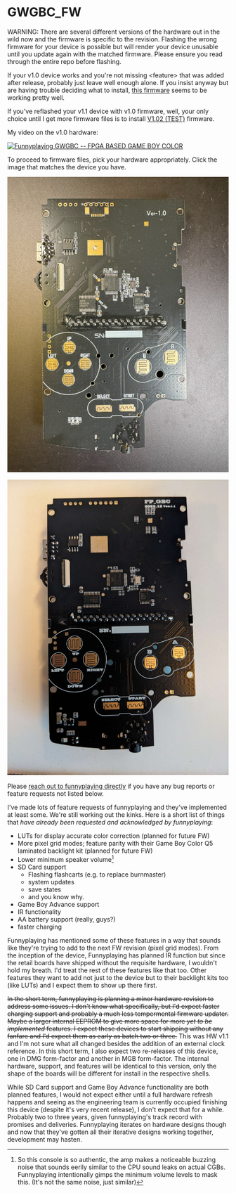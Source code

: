 # GWGBC_FW

WARNING: There are several different versions of the hardware out in the wild now and the firmware is specific to the revision. Flashing the wrong firmware for your device is possible but will render your device unusable until you update again with the matched firmware. Please ensure you read through the entire repo before flashing. 

If your v1.0 device works and you're not missing \<feature\> that was added after release, probably just leave well enough alone. If you insist anyway but are having trouble deciding what to install, [this firmware](HWv1_0/1117/) seems to be working pretty well. 

If you've reflashed your v1.1 device with v1.0 firmware, well, your only choice until I get more firmware files is to install [V1.02 (TEST)](HWv1_1/2024.1/) firmware.

My video on the v1.0 hardware:

[![Funnyplaying GWGBC -- FPGA BASED GAME BOY COLOR](https://img.youtube.com/vi/T4LSHpKfPGs/0.jpg)](https://www.youtube.com/watch?v=T4LSHpKfPGs)

To proceed to firmware files, pick your hardware appropriately. Click the image that matches the device you have. 

[![HW v1.0](./media/v1.0_Front.jpg)](HWv1_0/)

[![HW v1.1](./media/v1.1_Front.jpg)](HWv1_1/)

Please [reach out to funnyplaying directly](https://funnyplaying.com/pages/contact-us) if you have any bug reports or feature requests not listed below. 

I've made lots of feature requests of funnyplaying and they've implemented at least some. We're still working out the kinks. Here is a short list of things that *have already been requested and acknowledged by funnyplaying*:
* LUTs for display accurate color correction (planned for future FW)
* More pixel grid modes; feature parity with their Game Boy Color Q5 laminated backlight kit (planned for future FW)
* Lower minimum speaker volume[^1]
* SD Card support
  * Flashing flashcarts (e.g. to replace burnmaster)
  * system updates
  * save states
  * and you know why. 
* Game Boy Advance support
* IR functionality
* AA battery support (really, guys?)
* faster charging

Funnyplaying has mentioned some of these features in a way that sounds like they're trying to add to the next FW revision (pixel grid modes). From the inception of the device, Funnyplaying has planned IR function but since the retail boards have shipped without the requisite hardware, I wouldn't hold my breath. I'd treat the rest of these features like that too. Other features they want to add not just to the device but to their backlight kits too (like LUTs) and I expect them to show up there first. 

~~In the short term, funnyplaying is planning a minor hardware revision to address some issues. I don't know what specifically, but I'd expect faster charging support and probably a much less tempermental firmware updater. Maybe a larger internal EEPROM to give more space for more *yet to be implemented* features. I expect these devices to start shipping without any fanfare and I'd expect them as early as batch two or three.~~ This was HW v1.1 and I'm not sure what all changed besides the addition of an external clock reference. In this short term, I also expect two re-releases of this device, one in DMG form-factor and another in MGB form-factor. The internal hardware, support, and features will be identical to this version, only the shape of the boards will be different for install in the respective shells. 

While SD Card support and Game Boy Advance functionality are both planned features, I would not expect either until a full hardware refresh happens and seeing as the engineering team is currently occupied finishing this device (despite it's very recent release), I don't expect that for a while. Probably two to three years, given funnyplaying's track record with promises and deliveries. Funnyplaying iterates on hardware designs though and now that they've gotten all their iterative designs working together, development may hasten. 

[^1]: So this console is so authentic, the amp makes a noticeable buzzing noise that sounds eerily similar to the CPU sound leaks on actual CGBs. Funnyplaying intentionally gimps the minimum volume levels to mask this. (It's not the same noise, just similar)
